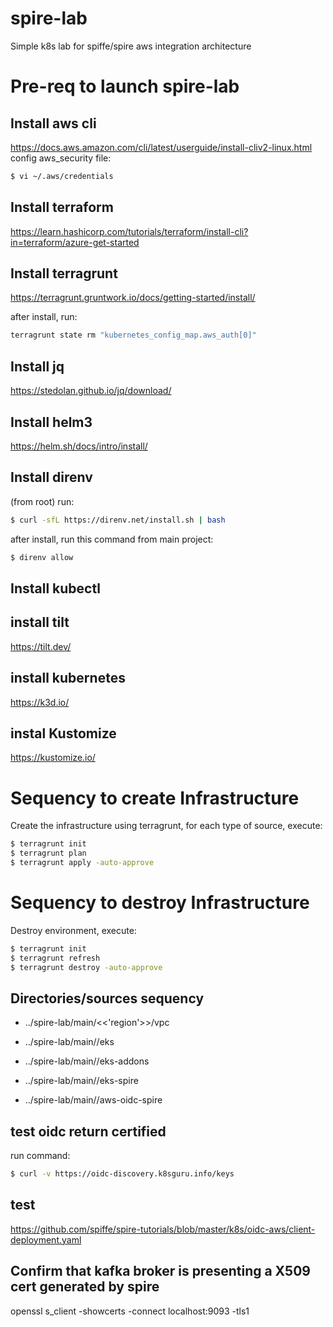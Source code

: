# spire-lab
Simple k8s lab for spiffe/spire aws integration architecture

# Pre-req to launch spire-lab
## Install aws cli
https://docs.aws.amazon.com/cli/latest/userguide/install-cliv2-linux.html
config aws_security file: 
```sh 
$ vi ~/.aws/credentials
```

## Install terraform 
https://learn.hashicorp.com/tutorials/terraform/install-cli?in=terraform/azure-get-started

## Install terragrunt 
https://terragrunt.gruntwork.io/docs/getting-started/install/

after install, run:
```sh
terragrunt state rm "kubernetes_config_map.aws_auth[0]"
```


## Install jq 
https://stedolan.github.io/jq/download/

## Install helm3 
https://helm.sh/docs/intro/install/

## Install direnv 

(from root) run:  
    
```sh 
$ curl -sfL https://direnv.net/install.sh | bash
```
after install, run this command from main project: 

```sh
$ direnv allow
```

## Install kubectl

## install tilt
https://tilt.dev/

## install kubernetes
https://k3d.io/

## instal Kustomize
https://kustomize.io/

# Sequency to create Infrastructure 
Create the infrastructure using terragrunt, for each type of source, execute:

```sh 
$ terragrunt init
$ terragrunt plan
$ terragrunt apply -auto-approve
```

# Sequency to destroy Infrastructure 
Destroy environment, execute:

```sh
$ terragrunt init
$ terragrunt refresh
$ terragrunt destroy -auto-approve
```


## Directories/sources sequency
-  ../spire-lab/main/<<'region'>>/vpc

-  ../spire-lab/main/<region>/eks

-  ../spire-lab/main/<region>/eks-addons

-  ../spire-lab/main/<region>/eks-spire

-  ../spire-lab/main/<region>/aws-oidc-spire


## test oidc return certified 
run command: 
```sh 
$ curl -v https://oidc-discovery.k8sguru.info/keys
```


## test 
https://github.com/spiffe/spire-tutorials/blob/master/k8s/oidc-aws/client-deployment.yaml

## Confirm that kafka broker is presenting a X509 cert generated by spire

openssl s_client -showcerts -connect localhost:9093 -tls1